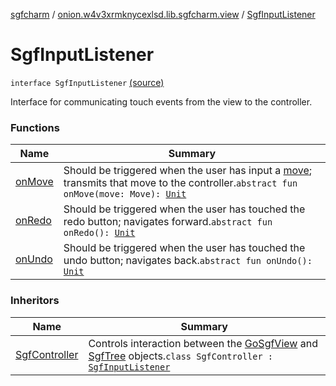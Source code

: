 [sgfcharm](../../index.md) / [onion.w4v3xrmknycexlsd.lib.sgfcharm.view](../index.md) / [SgfInputListener](./index.md)

# SgfInputListener

`interface SgfInputListener` [(source)](https://github.com/w4v3/sgfcharm/tree/master/sgfcharm/src/main/java/onion/w4v3xrmknycexlsd/lib/sgfcharm/view/SgfView.kt#L55)

Interface for communicating touch events from the view to the controller.

### Functions

| Name | Summary |
|---|---|
| [onMove](on-move.md) | Should be triggered when the user has input a [move](on-move.md#onion.w4v3xrmknycexlsd.lib.sgfcharm.view.SgfInputListener$onMove(onion.w4v3xrmknycexlsd.lib.sgfcharm.parse.SgfType.Move)/move); transmits that move to the controller.`abstract fun onMove(move: Move): `[`Unit`](https://kotlinlang.org/api/latest/jvm/stdlib/kotlin/-unit/index.html) |
| [onRedo](on-redo.md) | Should be triggered when the user has touched the redo button; navigates forward.`abstract fun onRedo(): `[`Unit`](https://kotlinlang.org/api/latest/jvm/stdlib/kotlin/-unit/index.html) |
| [onUndo](on-undo.md) | Should be triggered when the user has touched the undo button; navigates back.`abstract fun onUndo(): `[`Unit`](https://kotlinlang.org/api/latest/jvm/stdlib/kotlin/-unit/index.html) |

### Inheritors

| Name | Summary |
|---|---|
| [SgfController](../../onion.w4v3xrmknycexlsd.lib.sgfcharm/-sgf-controller/index.md) | Controls interaction between the [GoSgfView](../-go-sgf-view/index.md) and [SgfTree](../../onion.w4v3xrmknycexlsd.lib.sgfcharm.parse/-sgf-tree/index.md) objects.`class SgfController : `[`SgfInputListener`](./index.md) |
